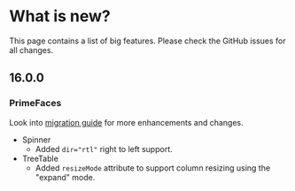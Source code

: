 # What is new?

This page contains a list of big features. Please check the GitHub issues for all changes.

## 16.0.0

### PrimeFaces

Look into [migration guide](https://primefaces.github.io/primefaces/16_0_0/#/../migrationguide/16_0_0) for more enhancements and changes.

* Spinner
    * Added `dir="rtl"` right to left support.
* TreeTable
  * Added `resizeMode` attribute to support column resizing using the "expand" mode.
